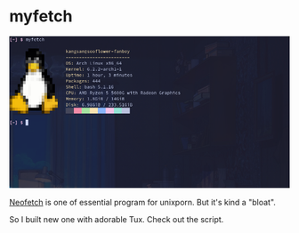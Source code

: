 # myfetch

![](./pic.png)

[Neofetch](https://github.com/dylanaraps/neofetch) is one of essential program for unixporn.
But it's kind a "bloat".

So I built new one with adorable Tux.
Check out the script.

